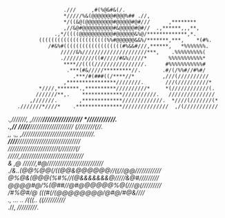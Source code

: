                                                                                 
                                                                                
                                                                                
                      .///     ,#(%@&#&(/.                                      
                      */////%&(@@@@@@@#@@@%## .//,                              
                      */((&@(@@@@@@@@@#@@@@@#@#///      ,********               
                      ,//&@#@@@@@@@@@@#&@@@@@#@#//  .,******,,,**,              
                   .,*/((((@@@@@@@@@@@#@@@@@@&%@/*************,*.               
              ((((((((((((((((((((((%%#@@@@@@&&%/*******,***,    *(#%.          
                 /#&%#(((((((((((((((((((#%&&#///,******,   *%%%%%%%.           
                     /////&%/////////////////////***,    .%%%%%%%%%(            
                     .//////////((#/////#&%/////*       %%%%%%%%%%%*            
                      ****//((((////////////////.      #%%%%%%%%%%%#            
                       .***(#&/////*********//.       .#/(/%%#//#%#/            
                         .***/#(###((/****//*         ,///(//////////           
                      ,****************////////.       ///(//////////*          
              *////,*******.,**********//////////*     *(////////////(.         
             ///////**,.    *************///////////.   ///////////////         
           ,///////.       ,*************/////////////.  *////(///////(*        
       .///////*////*    .***************///////////////  ,/(///////////        
 .*,///////,    ,/////******************/////////////////* *////////////.       
 .,**//*          */////***************//////////////////// (////////(//.       
   ,,*                .*,,       ,****//////////////////////*///////////.       
                                  ***////**/////////////////////////////        
                                  ***////*///////////////////(///////(/*        
                                   */////,/////////////////////////////         
                         *&    ,@  //////,#@//////////////////////////          
                        ./&..(@@%@@(/((@@&@@@@@@//((//@@////////////*           
                        @%@&(@@@(%#%//(@&&&&&&&@/////&@#/*////////*             
                        @@@@#@/%(@##//@#@@@@@@%@(///@(/////////*                
                       /#%@#/@ (((#(/(@@@@@@@@/@#@/#@&////*                     
                         .,  ... .. /(((..  ((//////////*                       
                                   .//,   */////////*.                          
